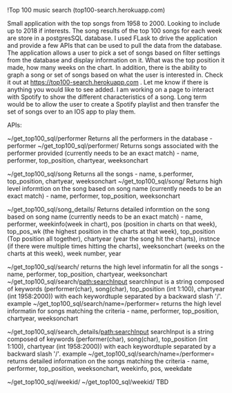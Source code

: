 !Top 100 music search (top100-search.herokuapp.com)

Small application with the top songs from 1958 to 2000.  Looking to include up to 2018 if interests.  The song results of the top 100 songs for each week are store in a postgresSQL database.  I used FLask to drive the application and provide a few APIs that can be used to pull the data from the database.  The application allows a user to pick a set of songs based on filter settings from the database and display information on it.  What was the top position it made, how many weeks on the chart.  In addition, there is the ability to graph a song or set of songs based on what the user is interested in.  Check it out at https://top100-search.herokuapp.com .  Let me know if there is anything you would like to see added.  I am working on a page to interact with Spotify to show the different characteristics of a song.  Long term would be to allow the user to create a Spotify playlist and then transfer the set of songs over to an IOS app to play them.

APIs:

~/get_top100_sql/performer
  Returns all the performers in the database - performer
~/get_top100_sql/performer/<performer>
  Returns songs associated with the performer provided (currently needs to be an exact match) - name, performer, top_position, chartyear, weeksonchart
  
~/get_top100_sql/song
 Returns all the songs - name, s.performer, top_position, chartyear, weeksonchart
~/get_top100_sql/song/<song>
  Returns high level informtion on the song based on song name (currently needs to be an exact match) - name, performer, top_position, weeksonchart
  
  
~/get_top100_sql/song_details/<song>
  Returns detailed informtion on the song based on song name (currently needs to be an exact match) - name, performer, weekinfo(week in chart), pos (position in charts on that week), top_pos_wk (the highest position in the charts at that week), top_position (Top position all together), chartyear (year the song hit the charts), instnce (if there were multiple times hitting the charts), weeksonchart (weeks on the charts at this week), week number, year
  
~/get_top100_sql/search/
  returns the high level informatin for all the songs - name, performer, top_position, chartyear, weeksonchart
~/get_top100_sql/search/<path:searchInput>
  searchInput is a string composed of keywords (performer(char), song(char), top_position (int 1:100), chartyear (int 1958:2000)) with each keywordtuple separated by a backward slash '/'.  example ~/get_top100_sql/search/name=<name>/performer=<performer>
  returns the high level informatin for songs matching the criteria - name, performer, top_position, chartyear, weeksonchart


~/get_top100_sql/search_details/<path:searchInput>
  searchInput is a string composed of keywords (performer(char), song(char), top_position (int 1:100), chartyear (int 1958:2000)) with each keywordtuple separated by a backward slash '/'.  example ~/get_top100_sql/search/name=<name>/performer=<performer>
  returns detailed information on the songs matching the criteria - name, performer, top_position, weeksonchart, weekinfo, pos,  weekdate

~/get_top100_sql/weekid/
~/get_top100_sql/weekid/<weekid>
  TBD
